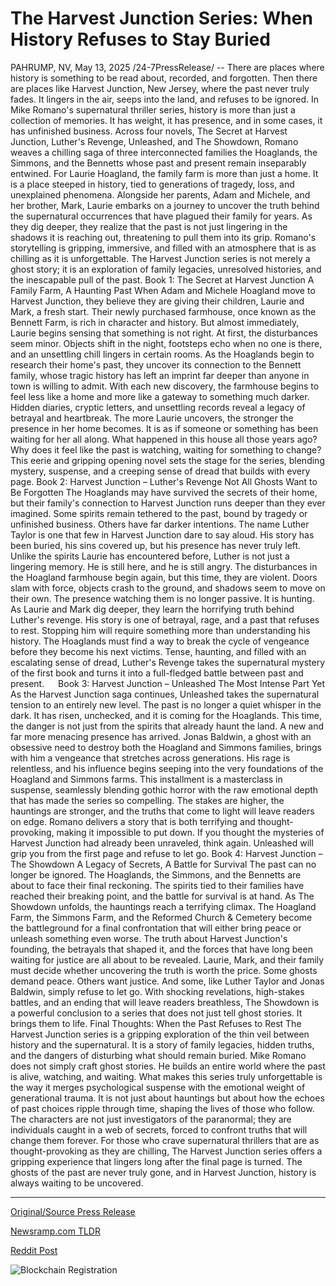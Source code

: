 # The Harvest Junction Series: When History Refuses to Stay Buried

PAHRUMP, NV, May 13, 2025 /24-7PressRelease/ -- There are places where history is something to be read about, recorded, and forgotten. Then there are places like Harvest Junction, New Jersey, where the past never truly fades. It lingers in the air, seeps into the land, and refuses to be ignored.  In Mike Romano's supernatural thriller series, history is more than just a collection of memories. It has weight, it has presence, and in some cases, it has unfinished business. Across four novels, The Secret at Harvest Junction, Luther's Revenge, Unleashed, and The Showdown, Romano weaves a chilling saga of three interconnected families the Hoaglands, the Simmons, and the Bennetts whose past and present remain inseparably entwined.  For Laurie Hoagland, the family farm is more than just a home. It is a place steeped in history, tied to generations of tragedy, loss, and unexplained phenomena. Alongside her parents, Adam and Michele, and her brother, Mark, Laurie embarks on a journey to uncover the truth behind the supernatural occurrences that have plagued their family for years. As they dig deeper, they realize that the past is not just lingering in the shadows it is reaching out, threatening to pull them into its grip.  Romano's storytelling is gripping, immersive, and filled with an atmosphere that is as chilling as it is unforgettable. The Harvest Junction series is not merely a ghost story; it is an exploration of family legacies, unresolved histories, and the inescapable pull of the past.  Book 1: The Secret at Harvest Junction  A Family Farm, A Haunting Past  When Adam and Michele Hoagland move to Harvest Junction, they believe they are giving their children, Laurie and Mark, a fresh start. Their newly purchased farmhouse, once known as the Bennett Farm, is rich in character and history. But almost immediately, Laurie begins sensing that something is not right.  At first, the disturbances seem minor. Objects shift in the night, footsteps echo when no one is there, and an unsettling chill lingers in certain rooms. As the Hoaglands begin to research their home's past, they uncover its connection to the Bennett family, whose tragic history has left an imprint far deeper than anyone in town is willing to admit.  With each new discovery, the farmhouse begins to feel less like a home and more like a gateway to something much darker. Hidden diaries, cryptic letters, and unsettling records reveal a legacy of betrayal and heartbreak. The more Laurie uncovers, the stronger the presence in her home becomes. It is as if someone or something has been waiting for her all along.  What happened in this house all those years ago? Why does it feel like the past is watching, waiting for something to change?  This eerie and gripping opening novel sets the stage for the series, blending mystery, suspense, and a creeping sense of dread that builds with every page.  Book 2: Harvest Junction – Luther's Revenge  Not All Ghosts Want to Be Forgotten  The Hoaglands may have survived the secrets of their home, but their family's connection to Harvest Junction runs deeper than they ever imagined. Some spirits remain tethered to the past, bound by tragedy or unfinished business. Others have far darker intentions.  The name Luther Taylor is one that few in Harvest Junction dare to say aloud. His story has been buried, his sins covered up, but his presence has never truly left. Unlike the spirits Laurie has encountered before, Luther is not just a lingering memory. He is still here, and he is still angry.  The disturbances in the Hoagland farmhouse begin again, but this time, they are violent. Doors slam with force, objects crash to the ground, and shadows seem to move on their own. The presence watching them is no longer passive. It is hunting.  As Laurie and Mark dig deeper, they learn the horrifying truth behind Luther's revenge. His story is one of betrayal, rage, and a past that refuses to rest. Stopping him will require something more than understanding his history. The Hoaglands must find a way to break the cycle of vengeance before they become his next victims.  Tense, haunting, and filled with an escalating sense of dread, Luther's Revenge takes the supernatural mystery of the first book and turns it into a full-fledged battle between past and present.   Book 3: Harvest Junction – Unleashed  The Most Intense Part Yet  As the Harvest Junction saga continues, Unleashed takes the supernatural tension to an entirely new level. The past is no longer a quiet whisper in the dark. It has risen, unchecked, and it is coming for the Hoaglands.  This time, the danger is not just from the spirits that already haunt the land. A new and far more menacing presence has arrived. Jonas Baldwin, a ghost with an obsessive need to destroy both the Hoagland and Simmons families, brings with him a vengeance that stretches across generations. His rage is relentless, and his influence begins seeping into the very foundations of the Hoagland and Simmons farms.  This installment is a masterclass in suspense, seamlessly blending gothic horror with the raw emotional depth that has made the series so compelling. The stakes are higher, the hauntings are stronger, and the truths that come to light will leave readers on edge. Romano delivers a story that is both terrifying and thought-provoking, making it impossible to put down.  If you thought the mysteries of Harvest Junction had already been unraveled, think again. Unleashed will grip you from the first page and refuse to let go.  Book 4: Harvest Junction – The Showdown  A Legacy of Secrets, A Battle for Survival  The past can no longer be ignored. The Hoaglands, the Simmons, and the Bennetts are about to face their final reckoning. The spirits tied to their families have reached their breaking point, and the battle for survival is at hand.  As The Showdown unfolds, the hauntings reach a terrifying climax. The Hoagland Farm, the Simmons Farm, and the Reformed Church & Cemetery become the battleground for a final confrontation that will either bring peace or unleash something even worse. The truth about Harvest Junction's founding, the betrayals that shaped it, and the forces that have long been waiting for justice are all about to be revealed.  Laurie, Mark, and their family must decide whether uncovering the truth is worth the price. Some ghosts demand peace. Others want justice. And some, like Luther Taylor and Jonas Baldwin, simply refuse to let go.  With shocking revelations, high-stakes battles, and an ending that will leave readers breathless, The Showdown is a powerful conclusion to a series that does not just tell ghost stories. It brings them to life.  Final Thoughts: When the Past Refuses to Rest  The Harvest Junction series is a gripping exploration of the thin veil between history and the supernatural. It is a story of family legacies, hidden truths, and the dangers of disturbing what should remain buried. Mike Romano does not simply craft ghost stories. He builds an entire world where the past is alive, watching, and waiting.  What makes this series truly unforgettable is the way it merges psychological suspense with the emotional weight of generational trauma. It is not just about hauntings but about how the echoes of past choices ripple through time, shaping the lives of those who follow. The characters are not just investigators of the paranormal; they are individuals caught in a web of secrets, forced to confront truths that will change them forever.  For those who crave supernatural thrillers that are as thought-provoking as they are chilling, The Harvest Junction series offers a gripping experience that lingers long after the final page is turned. The ghosts of the past are never truly gone, and in Harvest Junction, history is always waiting to be uncovered. 

---

[Original/Source Press Release](https://www.24-7pressrelease.com/press-release/522711/the-harvest-junction-series-when-history-refuses-to-stay-buried)
                    

[Newsramp.com TLDR](https://newsramp.com/curated-news/harvest-junction-series-unearthing-family-legacies-and-haunting-histories/57f79eeb713f6f9b6d9346222d6f6155) 

 



[Reddit Post](https://www.reddit.com/r/BookNews/comments/1klfw0l/harvest_junction_series_unearthing_family/) 



![Blockchain Registration](https://cdn.newsramp.app/24-7PressRelease/qrcode/255/13/bakeEkmF.webp)